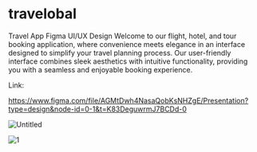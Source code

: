 # travelobal
Travel App Figma UI/UX Design
Welcome to our flight, hotel, and tour booking application, where convenience meets elegance in an interface designed to simplify your travel planning process. Our user-friendly interface combines sleek aesthetics with intuitive functionality, providing you with a seamless and enjoyable booking experience. 

Link: 

 https://www.figma.com/file/AGMtDwh4NasaQobKsNHZgE/Presentation?type=design&node-id=0-1&t=K83DeguwrmJ7BCDd-0

 
![Untitled](https://github.com/Bawpsgithub/travelobal/assets/101357496/2fe2fd2c-8b37-49b6-ba20-1293e5d75b5e)



![1](https://github.com/Bawpsgithub/travelobal/assets/101357496/1ad263dd-3d68-47ae-8f65-7d50387a3690)
